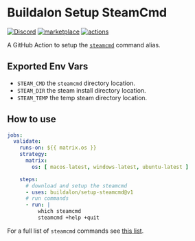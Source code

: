 # Buildalon Setup SteamCmd

[![Discord](https://img.shields.io/discord/939721153688264824.svg?label=&logo=discord&logoColor=ffffff&color=7389D8&labelColor=6A7EC2)](https://discord.gg/VM9cWJ9rjH) [![marketplace](https://img.shields.io/static/v1?label=&labelColor=505050&message=Buildalon%20Actions&color=FF1E6F&logo=github-actions&logoColor=0076D6)](https://github.com/marketplace?query=buildalon) [![actions](https://github.com/buildalon/setup-steamcmd/actions/workflows/validate.yml/badge.svg?branch=main&event=push)](https://github.com/buildalon/setup-steamcmd/actions/workflows/validate.yml)

A GitHub Action to setup the [`steamcmd`](https://developer.valvesoftware.com/wiki/SteamCMD) command alias.

## Exported Env Vars

- `STEAM_CMD` the `steamcmd` directory location.
- `STEAM_DIR` the steam install directory location.
- `STEAM_TEMP` the temp steam directory location.

## How to use

```yaml
jobs:
  validate:
    runs-on: ${{ matrix.os }}
    strategy:
      matrix:
        os: [ macos-latest, windows-latest, ubuntu-latest ]

    steps:
      # download and setup the steamcmd
      - uses: buildalon/setup-steamcmd@v1
      # run commands
      - run: |
          which steamcmd
          steamcmd +help +quit
```

For a full list of `steamcmd` commands see [this list](https://github.com/dgibbs64/SteamCMD-Commands-List/blob/main/steamcmd_commands.txt).
